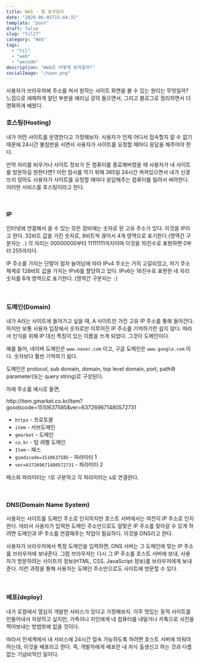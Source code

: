 ```yaml
---
title: Web - 웹 동작원리
date: "2020-06-05T15:44:32"
template: "post"
draft: false
slug: "til27"
category: "Web"
tags:
  - "til"
  - "web"
  - "wecode"
description: "Web은 어떻게 동작할까?"
socialImage: "/naon.png"
---
```


사용자가 브라우저에 주소를 쳐서 원하는 사이트 화면을 볼 수 있는 원리는 무엇일까? 느낌으로 애매하게 알던 부분을 예리님 강의 들으면서, 그리고 블로그로 정리하면서 더 명확하게 배웠다.

### 호스팅(Hosting)
내가 어떤 사이트를 운영한다고 가정해보자. 사용자가 언제 어디서 접속할지 알 수 없기 때문에 24시간 불침번을 서면서 사용자가 사이트를 요청할 때마다 응답을 해주어야 한다.

만약 자리를 비우거나 사이트 정보가 든 컴퓨터를 종료해버렸을 때 사용자가 내 사이트를 방문하길 원한다면? 이런 참사를 막기 위해 365일 24시간 켜져있으면서 내가 신경쓰지 않아도 사용자가 사이트를 요청할 때마다 응답해주는 컴퓨터를 빌려서 써야한다. 이러한 서비스를 호스팅이라고 한다.

<br>

### IP
인터넷에 연결해서 쓸 수 있는 모든 장비에는 숫자로 된 고유 주소가 있다. 이것을 IP라고 한다. 32비트 값을 가진 숫자로, 8비트씩 끊어서 4개 영역으로 표기한다.(영역간 구분자는 `.`) 각 자리는 00000000부터 11111111까지이며 이것을 10진수로 표현하면 0부터 255까지다.

IP 주소를 가지는 단말이 점차 늘어남에 따라 IPv4 주소는 거의 고갈되었고, 차기 주소 체계로 128비트 값을 가지는 IPv6를 할당하고 있다. IPv6는 16진수로 표현한 네 자리 숫자를 8개 영역으로 표기한다. (영역간 구분자는 `:`)

<br>

### 도메인(Domain)
내가 A라는 사이트에 들어가고 싶을 때, A 사이트만 가진 고유 IP 주소를 통해 들어간다. 하지만 보통 사용자 입장에서 숫자로만 이루어진 IP 주소를 기억하기란 쉽지 않다. 따라서 인식을 위해 IP 대신 특징이 있는 이름을 쓰게 되었다. 그것이 도메인이다.

예를 들어, 네이버 도메인은 `www.naver.com` 이고, 구글 도메인은 `www.google.com` 이다. 숫자보다 훨씬 기억하기 쉽다.

도메인은 protocol, sub domain, domain, top level domain, port, path와 parameter(또는 query string)로 구성된다.

아래 주소를 예시로 들면,
<p>http://item.gmarket.co.kr/Item?goodscode=1510637585&ver=637269671480572731</p>

- `https` - 프로토콜
- `item` - 서브도메인
- `gmarket` - 도메인
- `co.kr` - 탑 레벨 도메인
- `Item` - 패스
- `goodscode=1510637585` - 파라미터 1
- `ver=637269671480572731` - 파라미터 2

패스와 파라미터는 `?`로 구분하고 각 파라미터는 `&`로 연결한다.

<br>

### DNS(Domain Name System)
사용자는 사이트를 도메인 주소로 인지하지만 호스트 서버에서는 여전히 IP 주소로 인지한다. 따라서 사용자가 입력한 도메인 주소만으로도 알맞은 IP 주소를 찾아갈 수 있게 하려면 도메인과 IP 주소를 연결해주는 작업이 필요하다. 이것을 DNS라고 한다.

사용자가 브라우저에서 특정 도메인을 입력하면, DNS 서버는 그 도메인에 맞는 IP 주소를 브라우저에 보내준다. 그럼 브라우저는 다시 그 IP 주소를 호스트 서버에 보내, 사용자가 방문하려는 사이트의 정보(HTML, CSS, JavaScript 정보)를 브라우저에게 보내준다. 이런 과정을 통해 사용자는 도메인 주소만으로도 사이트에 방문할 수 있다.

<br>

### 배포(deploy)
내가 로컬에서 열심히 개발한 서비스가 있다고 가정해보자. 아주 멋있는 동적 사이트를 만들어내서 자랑하고 싶지만, 가족이나 지인에게 내 컴퓨터를 내밀거나 카톡으로 사진을 찍어보내는 방법밖에 없을 것이다.

따라서 전세계에서 내 서비스에 24시간 접속 가능하도록 하려면 호스트 서버에 띄워야 하는데, 이것을 배포라고 한다. 즉, 개발자에게 배포란 내 자식 출생신고 하는 것과 다름없는 기념비적인 일이다.